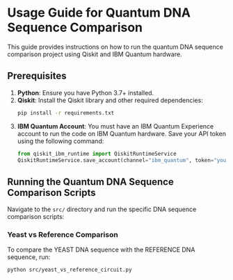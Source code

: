 # Usage Guide for Quantum DNA Sequence Comparison

This guide provides instructions on how to run the quantum DNA sequence comparison project using Qiskit and IBM Quantum hardware.

## Prerequisites

1. **Python**: Ensure you have Python 3.7+ installed.
2. **Qiskit**: Install the Qiskit library and other required dependencies:
    ```bash
    pip install -r requirements.txt
    ```
3. **IBM Quantum Account**: You must have an IBM Quantum Experience account to run the code on IBM Quantum hardware. Save your API token using the following command:
    ```python
    from qiskit_ibm_runtime import QiskitRuntimeService
    QiskitRuntimeService.save_account(channel="ibm_quantum", token="your_token_here", overwrite=True)
    ```

## Running the Quantum DNA Sequence Comparison Scripts

Navigate to the `src/` directory and run the specific DNA sequence comparison scripts:

### Yeast vs Reference Comparison

To compare the YEAST DNA sequence with the REFERENCE DNA sequence, run:

```bash
python src/yeast_vs_reference_circuit.py

